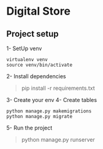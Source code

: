 # Digital Store

## Project setup
1- SetUp venv
```
virtualenv venv
source venv/bin/activate
```
2- Install dependencies
> pip install -r requirements.txt

3- Create your env
4- Create tables
```
python manage.py makemigrations
python manage.py migrate
```
5- Run the project
> python manage.py runserver


